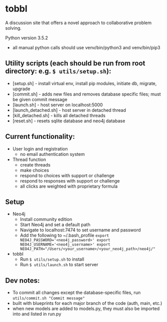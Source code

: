 # tobbl 
A discussion site that offers a novel approach to collaborative problem solving.

Python version 3.5.2
* all manual python calls should use venv/bin/python3 and venv/bin/pip3

## Utility scripts (each should be run from root directory: e.g. `$ utils/setup.sh`):
* [setup.sh] - install virtual env, install pip modules, initiate db, migrate, upgrade
* [commit.sh] - adds new files and removes database specific files; must be given commit message
* [launch.sh] - host server on localhost:5000
* [launch_detached.sh] - host server in detached thread
* [kill_detached.sh] - kills all detached threads
* [reset.sh] - resets sqlite database and neo4j database

## Current functionality:
* User login and registration
    + no email authentication system
* Thread function
    + create threads
    + make choices
    + respond to choices with support or challenge
    + respond to responses with support or challenge
    + all clicks are weighted with proprietary formula
    
## Setup
* Neo4j
    + Install community edition
    + Start Neo4j and set a default path
    + Navigate to localhost:7474 to set username and password
    + Add the following to ~/.bash_profile
`export NEO4J_PASSWORD='<neo4j_password>'
export NEO4J_USERNAME='<neo4j_username>'
export NEO4J_PATH="/Users/<your_username>/<your_neo4j_path>/neo4j/"`
* tobbl
    + Run `$ utils/setup.sh` to install
    + Run `$ utils/launch.sh` to start server
    

## Dev notes:
* To commit all changes except the database-specific files, run `utils/commit.sh "Commit message"`
* built with blueprints for each major branch of the code (auth, main, etc.) 
* when new models are added to models.py, they must also be imported into and listed in run.py
